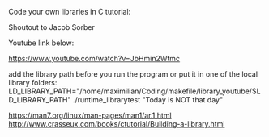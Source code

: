 Code your own libraries in C tutorial:

Shoutout to Jacob Sorber

Youtube link below:

https://www.youtube.com/watch?v=JbHmin2Wtmc

add the library path before you run the program or put it in one of the local library folders:
LD_LIBRARY_PATH="/home/maximilian/Coding/makefile/library_youtube/$LD_LIBRARY_PATH" ./runtime_librarytest "Today is NOT that day"


https://man7.org/linux/man-pages/man1/ar.1.html
http://www.crasseux.com/books/ctutorial/Building-a-library.html